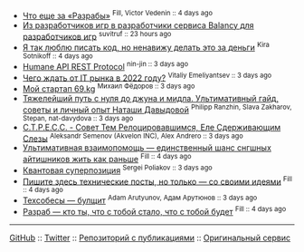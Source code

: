- [Что еще за «Разрабы»](./about-us/about-us.md) <sup>Fill, Victor Vedenin :: 4 days ago</sup>
- [Из разработчиков игр в разработчики сервиса Balancy для разработчиков игр](./balancy/apanasik-balancy.md) <sup>suvitruf :: 23 hours ago</sup>
- [Я так люблю писать код, но ненавижу делать это за деньги](./commercial/commercial.md) <sup>Kira Sotnikoff :: 4 days ago</sup>
- [Humane API REST Protocol](./humane-api-rest-protocol/humane-api-rest-protocol.md) <sup>nin-jin :: 3 days ago</sup>
- [Чего ждать от IT рынка в 2022 году?](./it-in-2022/it-in-2022.md) <sup>Vitaliy Emeliyantsev :: 3 days ago</sup>
- [Мой стартап 69.kg](./my-startup/my-startup.md) <sup>Михаил Фёдоров :: 3 days ago</sup>
- [Тяжелейший путь с нуля до джуна и мидла. Ультимативный гайд, советы и личный опыт Наташи Давыдовой](./nat-jun-way/nat-jun-way.md) <sup>Philipp Ranzhin, Slava Zakharov, Stepan, nat-davydova :: 3 days ago</sup>
- [С.Т.Р.Е.С.С. - Совет Тем Релоцировавшимся, Еле Сдерживающим Слезы](./s-t-r-e-s-s/s-t-r-e-s-s.md) <sup>Aleksandr Semenov (Akvelon INC), Alex Andrero :: 3 days ago</sup>
- [Ультимативная взаимопомощь — единственный шанс снгшных айтишников жить как раньше](./stay-together/stay-together.md) <sup>Fill :: 4 days ago</sup>
- [Квантовая суперпозиция](./superposition-principle/superposition-principle.md) <sup>Sergei Poliakov :: 3 days ago</sup>
- [Пишите здесь технические посты, но только — со своими идеями](./tech-post/tech.md) <sup>Fill :: 4 days ago</sup>
- [Техсобесы — булщит](./tech-reviews-bullshit/tech-reviews-bullshit.md) <sup>Adam Arutyunov, Адам Арутюнов :: 3 days ago</sup>
- [Разраб — кто ты, что с тобой стало, что с тобой будет](./who-we-are/who-we-are.md) <sup>Fill :: 4 days ago</sup>

***

[GitHub](https://github.com/gwer/kitchen) ::
[Twitter](https://twitter.com/webholt) ::
[Репозиторий с публикациями](https://github.com/razrabs-media/editorial) ::
[Оригинальный сервис](https://razrabs.ru)
